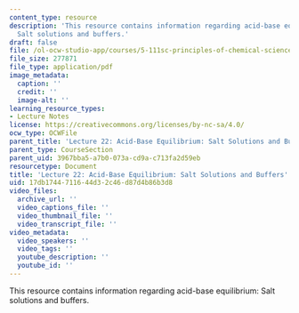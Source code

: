 ```yaml
---
content_type: resource
description: 'This resource contains information regarding acid-base equilibrium:
  Salt solutions and buffers.'
draft: false
file: /ol-ocw-studio-app/courses/5-111sc-principles-of-chemical-science-fall-2014/17db1744711644d32c46d87d4b86b3d8_MIT5_111F14_Lec22.pdf
file_size: 277871
file_type: application/pdf
image_metadata:
  caption: ''
  credit: ''
  image-alt: ''
learning_resource_types:
- Lecture Notes
license: https://creativecommons.org/licenses/by-nc-sa/4.0/
ocw_type: OCWFile
parent_title: 'Lecture 22: Acid-Base Equilibrium: Salt Solutions and Buffers'
parent_type: CourseSection
parent_uid: 3967bba5-a7b0-073a-cd9a-c713fa2d59eb
resourcetype: Document
title: 'Lecture 22: Acid-Base Equilibrium: Salt Solutions and Buffers'
uid: 17db1744-7116-44d3-2c46-d87d4b86b3d8
video_files:
  archive_url: ''
  video_captions_file: ''
  video_thumbnail_file: ''
  video_transcript_file: ''
video_metadata:
  video_speakers: ''
  video_tags: ''
  youtube_description: ''
  youtube_id: ''
---
```

This resource contains information regarding acid-base equilibrium: Salt solutions and buffers.